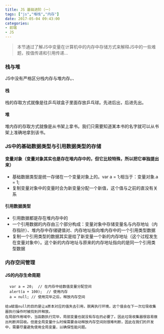 ```yaml
---
title: JS 基础进阶（一）
tags: ["js","堆栈","内存"]
date: 2017-05-04 09:43:00
categories:
- 前端
- JS
---
```

> 本节通过了解JS中变量在计算机中的内存中存储方式来解释JS中的一些难题，按值传递和引用传递...

<!-- more -->
### 栈与堆
JS中没有严格区分栈内存与堆内存。、
#### 栈
栈的存取方式就像是往乒乓球盒子里面存放乒乓球。先进后出，后进先出。
#### 堆
堆内存的存取方式就像是从书架上拿书。我们只需要知道某本书的名字就可以从书架上准确地拿到该书。

### JS中的基础数据类型与引用数据类型的存储
#### 变量对象（变量对象其实也是存在堆内存中的，但它比较特殊，所以把它单独提出来）
- 基础数据类型是统一存储在一个变量对象上的。var a = 1;相当于：变量对象.a = 1;
- 复制变量对象中的变量时会为新变量分配一个新值，这个值与之前的直没有关系
#### 引用数据类型
- 引用数据都是存在堆内存中的
- 一个引用数据的内存由三个部分构成：变量对象中存储变量名与内存地址（内存指针）、堆内存中存储键值对、内存地址指向堆内存中的一个引用类型数据
- 复制一个引用类型的数据其实是给了新变量一个新的内存地址（这个过程发生在变量对象中）。这个新的内存地址与原来的内存地址指向的是同一个引用类型数据
### 内存空间管理
#### JS的内存生命周期
```JS
  var a = 20;  // 在内存中给数值变量分配空间
  alert(a + 100);  // 使用内存
  a = null; // 使用完毕之后，释放内存空间
```
    给a赋值null的目的是让a原本对应的值失去引用，脱离执行环境，这个值会在下一次垃圾收集器执行操作时被找到并释放。
    在局部作用域中，当函数执行完毕，局部变量也就没有存在的必要了。因此垃圾收集器很容易做出判断并回收。但是全局变量什么时候需要自动释放内存空间则很难判断，因此在我们的开发中，需要尽量避免使用全局变量，以确保性能问题。
